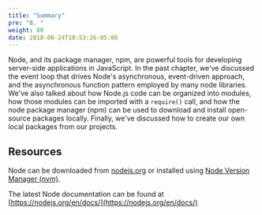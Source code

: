 ```yaml
---
title: "Summary"
pre: "8. "
weight: 80
date: 2018-08-24T10:53:26-05:00
---
```

Node, and its package manager, npm, are powerful tools for developing server-side applications in JavaScript.  In the past chapter, we've discussed the event loop that drives Node's asynchronous, event-driven approach, and the asynchronous function pattern employed by many node libraries.  We've also talked about how Node.js code can be organized into modules, how those modules can be imported with a `require()` call, and how the node package manager (npm) can be used to download and install open-source packages locally.  Finally, we've discussed how to create our own local packages from our projects.

## Resources

Node can be downloaded from [nodejs.org](nodejs.org) or installed using [Node Version Manager (nvm)](https://github.com/nvm-sh/nvm).

The latest Node documentation can be found at [https://nodejs.org/en/docs/](https://nodejs.org/en/docs/)